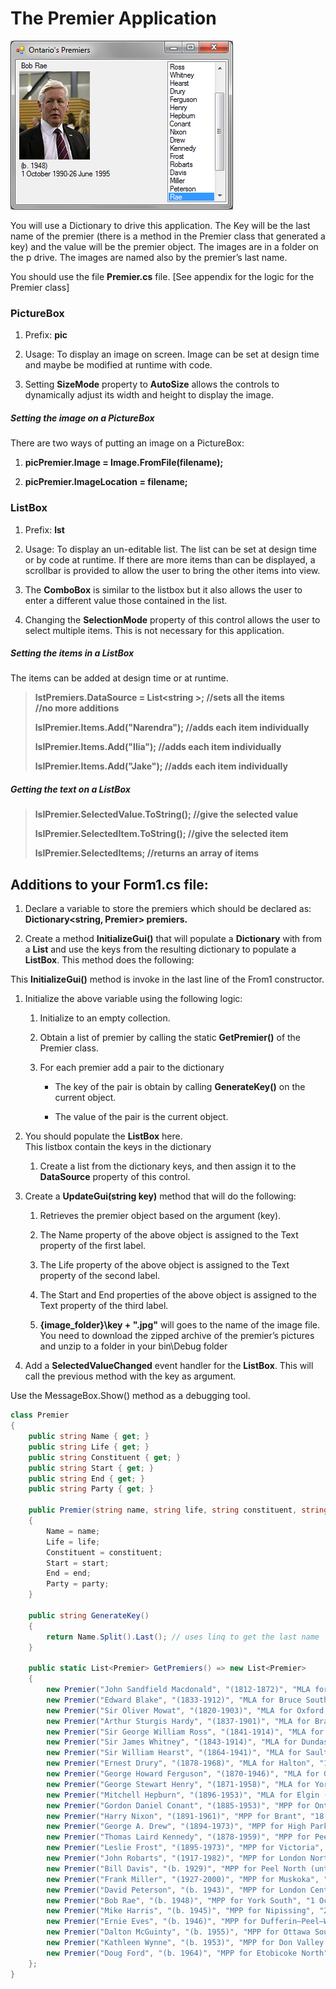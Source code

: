 # The Premier Application

<img src="./media/image1.png" style="width:3.70833in;height:2.8125in" />

You will use a Dictionary to drive this application. The Key will be the
last name of the premier (there is a method in the Premier class that
generated a key) and the value will be the premier object. The images
are in a folder on the p drive. The images are named also by the
premier’s last name.

You should use the file **Premier.cs** file. \[See appendix for the
logic for the Premier class\]

### PictureBox

1.  Prefix: **pic**

2.  Usage: To display an image on screen. Image can be set at design
    time and maybe be modified at runtime with code.

3.  Setting **SizeMode** property to **AutoSize** allows the controls to
    dynamically adjust its width and height to display the image.

##### Setting the image on a PictureBox

There are two ways of putting an image on a PictureBox:

1.  **picPremier.Image = Image.FromFile(filename);**

2.  **picPremier.ImageLocation = filename;**

### ListBox

1.  Prefix: **lst**

2.  Usage: To display an un-editable list. The list can be set at design
    time or by code at runtime. If there are more items than can be
    displayed, a scrollbar is provided to allow the user to bring the
    other items into view.

3.  The **ComboBox** is similar to the listbox but it also allows the
    user to enter a different value those contained in the list.

4.  Changing the **SelectionMode** property of this control allows the
    user to select multiple items. This is not necessary for this
    application.

##### Setting the items in a ListBox

The items can be added at design time or at runtime.

> **lstPremiers.DataSource = List\<string \>; //sets all the items  
> //no more additions**
>
> **lslPremier.Items.Add("Narendra"); //adds each item individually**
>
> **lslPremier.Items.Add("Ilia"); //adds each item individually**
>
> **lslPremier.Items.Add("Jake"); //adds each item individually**

##### Getting the text on a ListBox

> **lslPremier.SelectedValue.ToString(); //give the selected value**
>
> **lslPremier.SelectedItem.ToString(); //give the selected item**
>
> **lslPremier.SelectedItems; //returns an array of items**

## Additions to your Form1.cs file:

1.  Declare a variable to store the premiers which should be declared
    as:  
    **<span class="mark">Dictionary</span>\<<span class="mark">string</span>,
    <span class="mark">Premier</span>\> premiers.**

2.  Create a method **InitializeGui()** that will populate a
    **<span class="mark">Dictionary</span>** with from a
    **<span class="mark">List</span>** and use the keys from the
    resulting dictionary to populate a
    **<span class="mark">ListBox</span>**. This method does the
    following:

This **InitializeGui()** method is invoke in the last line of the From1
constructor.

1.  Initialize the above variable using the following logic:

    1.  Initialize to an empty collection.

    2.  Obtain a list of premier by calling the static **GetPremier()**
        of the Premier class.

    3.  For each premier add a pair to the dictionary

        - The key of the pair is obtain by calling **GenerateKey()** on
          the current object.

        - The value of the pair is the current object.

2.  You should populate the **ListBox** here.  
    This listbox contain the keys in the dictionary

    1.  Create a list from the dictionary keys, and then assign it to
        the **DataSource** property of this control.

<!-- -->

3.  Create a **UpdateGui(string key)** method that will do the
    following:

    1.  Retrieves the premier object based on the argument (key).

    2.  The Name property of the above object is assigned to the Text
        property of the first label.

    3.  The Life property of the above object is assigned to the Text
        property of the second label.

    4.  The Start and End properties of the above object is assigned to
        the Text property of the third label.

    5.  **{image_folder}\key + ".jpg"** will goes to the name of the
        image file. You need to download the zipped archive of the
        premier’s pictures and unzip to a folder in your bin\Debug
        folder

4.  Add a **<span class="mark">SelectedValueChanged</span>** event
    handler for the **ListBox**. This will call the previous method with
    the key as argument.

Use the MessageBox.Show() method as a debugging tool.

``` cs
class Premier
{
    public string Name { get; }
    public string Life { get; }
    public string Constituent { get; }
    public string Start { get; }
    public string End { get; }
    public string Party { get; }

    public Premier(string name, string life, string constituent, string start, string end, string party)
    {
        Name = name;
        Life = life;
        Constituent = constituent;
        Start = start;
        End = end;
        Party = party;
    }

    public string GenerateKey()
    {
        return Name.Split().Last(); // uses linq to get the last name
    }

    public static List<Premier> GetPremiers() => new List<Premier>
    {
        new Premier("John Sandfield Macdonald", "(1812-1872)", "MLA for Cornwall", "16 July 1867", "20 December 1871", "Liberal-Conservative Party"),
        new Premier("Edward Blake", "(1833-1912)", "MLA for Bruce South", "20 December 1871", "25 October 1872", "Liberal Party"),
        new Premier("Sir Oliver Mowat", "(1820-1903)", "MLA for Oxford North", "25 October 1872", "21 July 1896", "Liberal Party"),
        new Premier("Arthur Sturgis Hardy", "(1837-1901)", "MLA for Brant South", "21 July 1896", "21 October 1899", "Liberal Party"),
        new Premier("Sir George William Ross", "(1841-1914)", "MLA for Middlesex West", "21 October 1899", "8 February 1905", "Liberal Party"),
        new Premier("Sir James Whitney", "(1843-1914)", "MLA for Dundas", "8 February 1905", "25 September 1914", "Conservative Party"),
        new Premier("Sir William Hearst", "(1864-1941)", "MLA for Sault Ste. Marie", "2 October 1914", "14 November 1919", "Conservative Party"),
        new Premier("Ernest Drury", "(1878-1968)", "MLA for Halton", "14 November 1919", "16 July 1923", "United Farmers"),
        new Premier("George Howard Ferguson", "(1870-1946)", "MLA for Grenville", "16 July 1923", "15 December 1930", "Conservative Party Named leader in 1920"),
        new Premier("George Stewart Henry", "(1871-1958)", "MLA for York East", "15 December 1930", "10 July 1934", "Conservative Party"),
        new Premier("Mitchell Hepburn", "(1896-1953)", "MLA for Elgin (until 1938) MPP for Elgin (from 1938)", "10 July 1934", "21 October 1942", "Liberal Party Named leader in 1930"),
        new Premier("Gordon Daniel Conant", "(1885-1953)", "MPP for Ontario", "21 October 1942", "18 May 1943", "Liberal Party"),
        new Premier("Harry Nixon", "(1891-1961)", "MPP for Brant", "18 May 1943", "17 August 1943", "Liberal Party Named leader in 1943"),
        new Premier("George A. Drew", "(1894-1973)", "MPP for High Park (until 1948)", "17 August 1943", "19 October 1948", "Progressive Conservative Party Named leader in 1938"),
        new Premier("Thomas Laird Kennedy", "(1878-1959)", "MPP for Peel", "19 October 1948", "4 May 1949", "Progressive Conservative Party"),
        new Premier("Leslie Frost", "(1895-1973)", "MPP for Victoria", "4 May 1949", "8 November 1961", "Progressive Conservative Party Named leader in 1949"),
        new Premier("John Robarts", "(1917-1982)", "MPP for London North", "8 November 1961", "1 March 1971", "Progressive Conservative Party Named leader in 1961"),
        new Premier("Bill Davis", "(b. 1929)", "MPP for Peel North (until 1975) MPP for Brampton (from 1975)", "1 March 1971", "8 February 1985", "Progressive Conservative Party Named leader in 1971"),
        new Premier("Frank Miller", "(1927-2000)", "MPP for Muskoka", "8 February 1985", "26 June 1985", "Progressive Conservative Party named leader in 1985"),
        new Premier("David Peterson", "(b. 1943)", "MPP for London Centre", "26 June 1985", "1 October 1990", "Liberal Party Named leader in 1982"),
        new Premier("Bob Rae", "(b. 1948)", "MPP for York South", "1 October 1990", "26 June 1995", "New Democratic Party Named leader in 1982"),
        new Premier("Mike Harris", "(b. 1945)", "MPP for Nipissing", "26 June 1995", "14 April 2002", "Progressive Conservative Party Named leader in 1990"),
        new Premier("Ernie Eves", "(b. 1946)", "MPP for Dufferin—Peel—Wellington—Grey", "15 April 2002", "22 October 2003", "Progressive Conservative Party Named leader in 2002"),
        new Premier("Dalton McGuinty", "(b. 1955)", "MPP for Ottawa South", "23 October 2003", "11 February 2013", "Liberal Party Named leader in 1996"),
        new Premier("Kathleen Wynne", "(b. 1953)", "MPP for Don Valley West", "11 February 2013", "29 June 2018", "Liberal Party Named leader in 2013"),
        new Premier("Doug Ford", "(b. 1964)", "MPP for Etobicoke North", "29 June 2018", "Present", "Progressive Conservative Party Named leader in 2018")
    };
}

```
